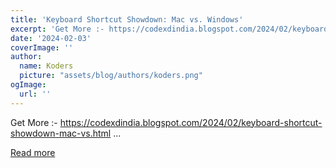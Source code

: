 ```yaml
---
title: 'Keyboard Shortcut Showdown: Mac vs. Windows'
excerpt: 'Get More :- https://codexdindia.blogspot.com/2024/02/keyboard-shortcut-showdown-mac-vs.html        ...'
date: '2024-02-03'
coverImage: ''
author:
  name: Koders
  picture: "assets/blog/authors/koders.png"
ogImage:
  url: ''
---
```


Get More :- https://codexdindia.blogspot.com/2024/02/keyboard-shortcut-showdown-mac-vs.html        ...

[Read more](https://dev.to/sh20raj/keyboard-shortcut-showdown-mac-vs-windows-11if)
